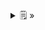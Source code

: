 <details>
  <summary>🗒  »</summary>
<table id="card">
    <tr>
        <td align="center">
            <h3>Declaración de tipos</h3>
        </td>
    </tr>
    <tr>
        <td>
            <p>Los tipos pueden ser declarados explícitamente usando <b>interfaces</b> e implícitamente usando <b>clases   <b>.</p>
        </td>
    </tr>
</table>
</details>

